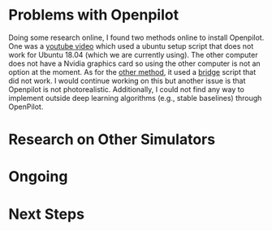 # Problems with Openpilot
Doing some research online, I found two methods online to install Openpilot. One was a [youtube video](https://www.youtube.com/watch?v=cfDLKVRycRA) which used a ubuntu setup script that does not work for Ubuntu 18.04 (which we are currently using). The other computer does not have a Nvidia graphics card so using the other computer is not an option at the moment. As for the [other method](https://github.com/commaai/openpilot/blob/master/tools/sim/README.md), it used a [bridge](https://github.com/commaai/openpilot/blob/master/tools/sim/bridge.py) script that did not work. I would continue working on this but another issue is that Openpilot is not photorealistic. Additionally, I could not find any way to implement outside deep learning algorithms (e.g., stable baselines) through OpenPilot.
# Research on Other Simulators

# Ongoing

# Next Steps
